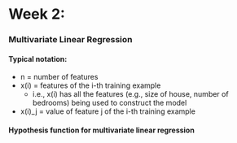 # Week 2: 

### Multivariate Linear Regression
#### Typical notation:
- n = number of features
- x(i) = features of the i-th training example
	- i.e., x(i) has all the features (e.g., size of house, number of bedrooms) being used to construct the model
- x(i)_j = value of feature j of the i-th training example

#### Hypothesis function for multivariate linear regression

